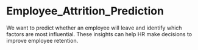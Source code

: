 # Employee_Attrition_Prediction
We want to predict whether an employee will leave and identify which factors are most influential. These insights can help HR make decisions to improve employee retention.
